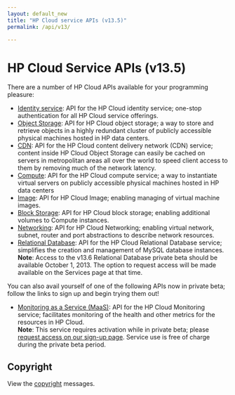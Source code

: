 ```yaml
---
layout: default_new
title: "HP Cloud service APIs (v13.5)"
permalink: /api/v13/

---
```

# HP Cloud Service APIs (v13.5)

There are a number of HP Cloud APIs available for your programming pleasure: 

* [Identity service](/api/v13/identity/): API for the HP Cloud identity service; one-stop authentication for all HP Cloud service offerings.
* [Object Storage](/api/object-storage/): API for HP Cloud object storage; a way to store and retrieve objects in a highly redundant cluster of publicly accessible physical machines hosted in HP data centers. 
* [CDN](/api/CDN/): API for the HP Cloud content delivery network (CDN) service; content inside HP Cloud Object Storage can easily be cached on servers in metropolitan areas all over the world to speed client access to them by removing much of the network latency.
* [Compute](/api/v13/compute/): API for the HP Cloud compute service; a way to instantiate virtual servers on publicly accessible physical machines hosted in HP data centers
* [Image](/api/v13/image/): API for HP Cloud Image; enabling managing of virtual machine images.
* [Block Storage](/api/v13/block-storage/): API for HP Cloud block storage; enabling additional volumes to Compute instances.
* [Networking](/api/v13/networking/): API for HP Cloud Networking; enabling virtual network, subnet, router and port abstractions to describe network resources.
* [Relational Database](/api/v13/dbaas/): API for the HP Cloud Relational Database service; simplifies the creation and management of MySQL database instances.
  **Note**: Access to the v13.6 Relational Database private beta should be available October 1, 2013. The option to request access will be made available on the Services page at that time.

You can also avail yourself of one of the following APIs now in private beta; follow the links to sign up and begin trying them out!

* [Monitoring as a Service (MaaS)](/api/v13/monitoring/): API for the HP Cloud Monitoring service; facilitates monitoring of the health and other metrics for the resources in HP Cloud.<br>
  **Note**: This service requires activation while in private beta; please [request access on our sign-up page](https://account.hpcloud.com/cases/betarequest/maas). Service use is free of charge during the private beta period.

## Copyright

View the [copyright](/api/v13/copyright/) messages.
